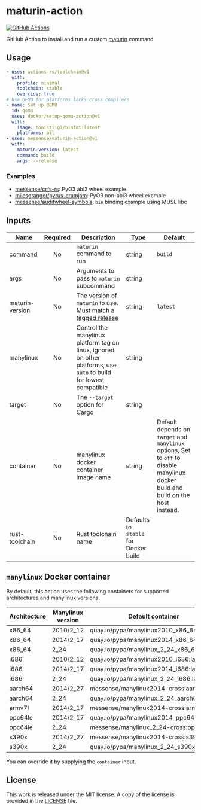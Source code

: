 # maturin-action

[![GitHub Actions](https://github.com/messense/maturin-action/actions/workflows/test.yml/badge.svg)](https://github.com/messense/maturin-action/actions?query=workflow%3ATest)

GitHub Action to install and run a custom [maturin](https://github.com/PyO3/maturin) command

## Usage

```yaml
- uses: actions-rs/toolchain@v1
  with:
    profile: minimal
    toolchain: stable
    override: true
# Use QEMU for platforms lacks cross compilers
- name: Set up QEMU
  id: qemu
  uses: docker/setup-qemu-action@v1
  with:
    image: tonistiigi/binfmt:latest
    platforms: all
- uses: messense/maturin-action@v1
  with:
    maturin-version: latest
    command: build
    args: --release
```

### Examples

* [messense/crfs-rs](https://github.com/messense/crfs-rs/blob/main/.github/workflows/Python.yml): PyO3 abi3 wheel example
* [milesgranger/pyrus-cramjam](https://github.com/milesgranger/pyrus-cramjam/blob/master/.github/workflows/CI.yml): PyO3 non-abi3 wheel example
* [messense/auditwheel-symbols](https://github.com/messense/auditwheel-symbols/blob/master/.github/workflows/CI.yml): `bin` binding example using MUSL libc

## Inputs

| Name            | Required | Description                                                                                                        | Type                                  | Default                                                                                                                            |
| --------------- | :------: | ------------------------------------------------------------------------------------------------------------------ | ------------------------------------- | ---------------------------------------------------------------------------------------------------------------------------------- |
| command         |    No    | `maturin` command to run                                                                                           | string                                | `build`                                                                                                                            |
| args            |    No    | Arguments to pass to `maturin` subcommand                                                                          | string                                |                                                                                                                                    |
| maturin-version |    No    | The version of `maturin` to use. Must match a [tagged release]                                                     | string                                | `latest`                                                                                                                           |
| manylinux       |    No    | Control the manylinux platform tag on linux, ignored on other platforms, use `auto` to build for lowest compatible | string                                |                                                                                                                                    |
| target          |    No    | The `--target` option for Cargo                                                                                    | string                                |                                                                                                                                    |
| container       |    No    | manylinux docker container image name                                                                              | string                                | Default depends on `target` and `manylinux` options, Set to `off` to disable manylinux docker build and build on the host instead. |
| rust-toolchain  |    No    | Rust toolchain name                                                                                                | Defaults to `stable` for Docker build |

## `manylinux` Docker container

By default, this action uses the following containers for supported architectures and manylinux versions.

| Architecture | Manylinux version | Default container                          | Requires QEMU |
| ------------ | ----------------- | ------------------------------------------ | ------------- |
| x86_64       | 2010/2_12         | quay.io/pypa/manylinux2010_x86_64:latest   | No            |
| x86_64       | 2014/2_17         | quay.io/pypa/manylinux2014_x86_64:latest   | No            |
| x86_64       | 2_24              | quay.io/pypa/manylinux_2_24_x86_64:latest  | No            |
| i686         | 2010/2_12         | quay.io/pypa/manylinux2010_i686:latest     | No            |
| i686         | 2014/2_17         | quay.io/pypa/manylinux2014_i686:latest     | No            |
| i686         | 2_24              | quay.io/pypa/manylinux_2_24_i686:latest    | No            |
| aarch64      | 2014/2_27         | messense/manylinux2014-cross:aarch64       | No            |
| aarch64      | 2_24              | quay.io/pypa/manylinux_2_24_aarch64:latest | Yes           |
| armv7l       | 2014/2_17         | messense/manylinux2014-cross:armv7         | No            |
| ppc64le      | 2014/2_17         | quay.io/pypa/manylinux2014_ppc64le:latest  | Yes           |
| ppc64le      | 2_24              | messense/manylinux_2_24-cross:ppc64le      | No            |
| s390x        | 2014/2_27         | messense/manylinux2014-cross:s390x         | No            |
| s390x        | 2_24              | quay.io/pypa/manylinux_2_24_s390x:latest   | Yes           |

You can override it by supplying the `container` input.

## License

This work is released under the MIT license. A copy of the license is provided in the [LICENSE](./LICENSE) file.

[tagged release]: https://github.com/PyO3/maturin/releases

